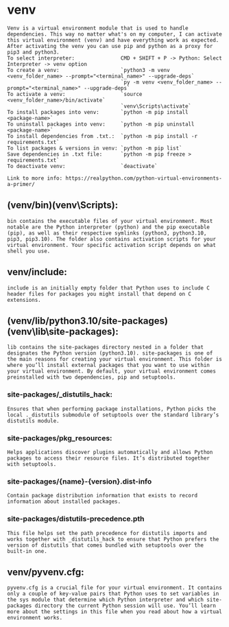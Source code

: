 
# venv
    Venv is a virtual environment module that is used to handle dependencies. This way no matter what's on my computer, I can activate this virtual environment (venv) and have everything work as expected. After activating the venv you can use pip and python as a proxy for pip3 and python3. 
    To select interpreter:               CMD + SHIFT + P -> Python: Select Interpreter -> venv option
    To create a venv:                    `python3 -m venv <venv_folder_name> --prompt="<terminal_name>" --upgrade-deps`
                                         `py -m venv <venv_folder_name> --prompt="<terminal_name>" --upgrade-deps`
    To activate a venv:                  `source <venv_folder_name>/bin/activate`
                                         `venv\Scripts\activate`
    To install packages into venv:       `python -m pip install   <package-name>`
    To uninstall packages into venv:     `python -m pip uninstall <package-name>`
    To install dependencies from .txt.:  `python -m pip install -r requirements.txt`
    To list packages & versions in venv: `python -m pip list`
    Save dependencies in .txt file:      `python -m pip freeze > requirements.txt`
    To deactivate venv:                  `deactivate`

    Link to more info: https://realpython.com/python-virtual-environments-a-primer/

## (venv/bin)(venv\Scripts): 
    bin contains the executable files of your virtual environment. Most notable are the Python interpreter (python) and the pip executable (pip), as well as their respective symlinks (python3, python3.10, pip3, pip3.10). The folder also contains activation scripts for your virtual environment. Your specific activation script depends on what shell you use.

## venv/include:
    include is an initially empty folder that Python uses to include C header files for packages you might install that depend on C extensions.

## (venv/lib/python3.10/site-packages)(venv\lib\site-packages):
    lib contains the site-packages directory nested in a folder that designates the Python version (python3.10). site-packages is one of the main reasons for creating your virtual environment. This folder is where you’ll install external packages that you want to use within your virtual environment. By default, your virtual environment comes preinstalled with two dependencies, pip and setuptools.

### site-packages/_distutils_hack:
    Ensures that when performing package installations, Python picks the local ._distutils submodule of setuptools over the standard library’s distutils module.

### site-packages/pkg_resources:
    Helps applications discover plugins automatically and allows Python packages to access their resource files. It’s distributed together with setuptools.

### site-packages/{name}-{version}.dist-info
    Contain package distribution information that exists to record information about installed packages.

### site-packages/distutils-precedence.pth 
    This file helps set the path precedence for distutils imports and works together with _distutils_hack to ensure that Python prefers the version of distutils that comes bundled with setuptools over the built-in one.

## venv/pyvenv.cfg:
    pyvenv.cfg is a crucial file for your virtual environment. It contains only a couple of key-value pairs that Python uses to set variables in the sys module that determine which Python interpreter and which site-packages directory the current Python session will use. You’ll learn more about the settings in this file when you read about how a virtual environment works.